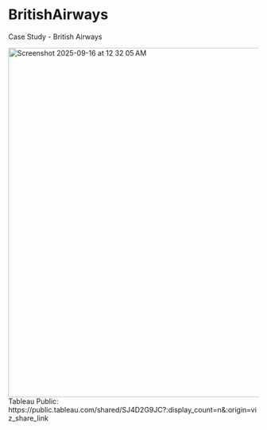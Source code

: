 # BritishAirways
Case Study - British Airways


<img width="1200" height="703" alt="Screenshot 2025-09-16 at 12 32 05 AM" src="https://github.com/user-attachments/assets/43f67b30-a650-479c-9fe0-636bda2f69d0" />
Tableau Public: https://public.tableau.com/shared/SJ4D2G9JC?:display_count=n&:origin=viz_share_link
